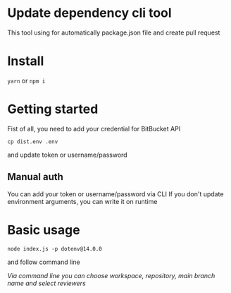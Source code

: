 # Update dependency cli tool

This tool using for automatically package.json file and create pull request

# Install

`yarn`
or
`npm i`

# Getting started

Fist of all, you need to add your credential for BitBucket API

`cp dist.env .env`

and update token or username/password

## Manual auth

You can add your token or username/password via CLI
If you don't update environment arguments, you can write it on runtime


# Basic usage
`node index.js -p dotenv@14.0.0`

and follow command line

_Via command line you can choose workspace, repository, main branch name and select reviewers_